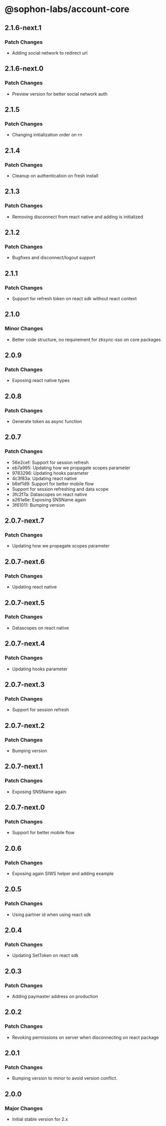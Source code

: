 # @sophon-labs/account-core

## 2.1.6-next.1

### Patch Changes

- Adding social network to redirect url

## 2.1.6-next.0

### Patch Changes

- Preview version for better social network auth

## 2.1.5

### Patch Changes

- Changing initialization order on rn

## 2.1.4

### Patch Changes

- Cleanup on authentication on fresh install

## 2.1.3

### Patch Changes

- Removing disconnect from react native and adding is initialized

## 2.1.2

### Patch Changes

- Bugfixes and disconnect/logout support

## 2.1.1

### Patch Changes

- Support for refresh token on react sdk without react context

## 2.1.0

### Minor Changes

- Better code structure, no requirement for zksync-sso on core packages

## 2.0.9

### Patch Changes

- Exposing react native types

## 2.0.8

### Patch Changes

- Generate token as async function

## 2.0.7

### Patch Changes

- 56e2cef: Support for session refresh
- eb7a995: Updating how we propagate scopes parameter
- 9783296: Updating hooks parameter
- 4c3f83a: Updating react native
- b6ef1d9: Support for better mobile flow
- Support for session refreshing and data scope
- 3fc2f7a: Datascopes on react native
- a261a6e: Exposing SNSName again
- 3f61011: Bumping version

## 2.0.7-next.7

### Patch Changes

- Updating how we propagate scopes parameter

## 2.0.7-next.6

### Patch Changes

- Updating react native

## 2.0.7-next.5

### Patch Changes

- Datascopes on react native

## 2.0.7-next.4

### Patch Changes

- Updating hooks parameter

## 2.0.7-next.3

### Patch Changes

- Support for session refresh

## 2.0.7-next.2

### Patch Changes

- Bumping version

## 2.0.7-next.1

### Patch Changes

- Exposing SNSName again

## 2.0.7-next.0

### Patch Changes

- Support for better mobile flow

## 2.0.6

### Patch Changes

- Exposing again SIWS helper and adding example

## 2.0.5

### Patch Changes

- Using partner id when using react sdk

## 2.0.4

### Patch Changes

- Updating SetToken on react sdk

## 2.0.3

### Patch Changes

- Adding paymaster address on production

## 2.0.2

### Patch Changes

- Revoking permissions on server when disconnecting on react package

## 2.0.1

### Patch Changes

- Bumping version to minor to avoid version conflict.

## 2.0.0

### Major Changes

- Initial stable version for 2.x
